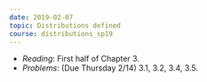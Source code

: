 ```yaml
---
date: 2019-02-07
topic: Distributions defined
course: distributions_sp19
---
```


- *Reading*: First half of Chapter 3.
- *Problems*: (Due Thursday 2/14) 3.1, 3.2, 3.4, 3.5.

